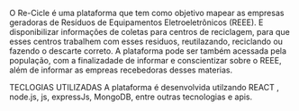 O Re-Cicle é uma plataforma que tem como objetivo mapear as empresas geradoras de Resíduos de Equipamentos Eletroeletrônicos (REEE). E disponibilizar informações de coletas para centros de reciclagem, para que esses centros trabalhem com esses residuos,
reutilazando, reciclando ou fazendo o descarte correto. A plataforma pode ser também acessada pela população, com a finalizadade de informar e conscientizar sobre o REEE, além de informar as empreas recebedoras desses materias.


TECLOGIAS UTILIZADAS
A plataforma é desenvolvida utilzando REACT , node.js, js, expressJs, MongoDB, entre outras tecnologias e apis.
